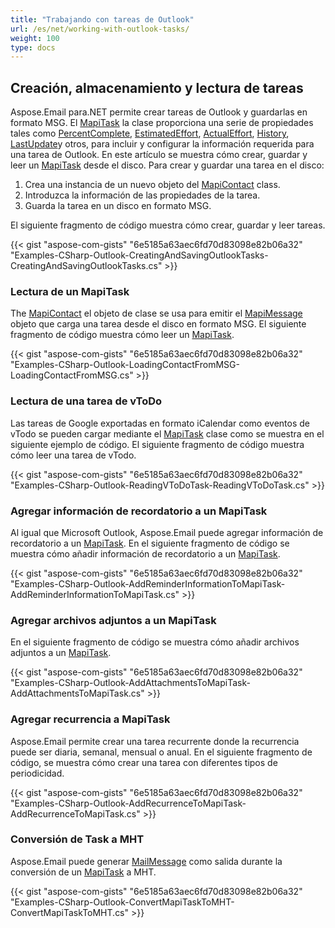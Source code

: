 ```yaml
---
title: "Trabajando con tareas de Outlook"
url: /es/net/working-with-outlook-tasks/
weight: 100
type: docs
---
```



## **Creación, almacenamiento y lectura de tareas**

Aspose.Email para.NET permite crear tareas de Outlook y guardarlas en formato MSG. El [MapiTask](https://reference.aspose.com/email/net/aspose.email.mapi/mapitask/) la clase proporciona una serie de propiedades tales como [PercentComplete](https://reference.aspose.com/email/net/aspose.email.mapi/mapitask/percentcomplete/), [EstimatedEffort](https://reference.aspose.com/email/net/aspose.email.mapi/mapitask/estimatedeffort/), [ActualEffort](https://reference.aspose.com/email/net/aspose.email.mapi/mapitask/actualeffort/), [History](https://reference.aspose.com/email/net/aspose.email.mapi/mapitask/history/), [LastUpdate](https://reference.aspose.com/email/net/aspose.email.mapi/mapitask/lastupdate/)y otros, para incluir y configurar la información requerida para una tarea de Outlook. En este artículo se muestra cómo crear, guardar y leer un [MapiTask](https://reference.aspose.com/email/net/aspose.email.mapi/mapitask/) desde el disco. Para crear y guardar una tarea en el disco:

1. Crea una instancia de un nuevo objeto del [MapiContact](https://reference.aspose.com/email/net/aspose.email.mapi/mapicontact/) class.
1. Introduzca la información de las propiedades de la tarea.
1. Guarda la tarea en un disco en formato MSG.

El siguiente fragmento de código muestra cómo crear, guardar y leer tareas.

{{< gist "aspose-com-gists" "6e5185a63aec6fd70d83098e82b06a32" "Examples-CSharp-Outlook-CreatingAndSavingOutlookTasks-CreatingAndSavingOutlookTasks.cs" >}}

### **Lectura de un MapiTask**

The [MapiContact](https://reference.aspose.com/email/net/aspose.email.mapi/mapicontact/) el objeto de clase se usa para emitir el [MapiMessage](https://reference.aspose.com/email/net/aspose.email.mapi/mapimessage/) objeto que carga una tarea desde el disco en formato MSG. El siguiente fragmento de código muestra cómo leer un [MapiTask](https://reference.aspose.com/email/net/aspose.email.mapi/mapitask/).

{{< gist "aspose-com-gists" "6e5185a63aec6fd70d83098e82b06a32" "Examples-CSharp-Outlook-LoadingContactFromMSG-LoadingContactFromMSG.cs" >}}

### **Lectura de una tarea de vToDo**

Las tareas de Google exportadas en formato iCalendar como eventos de vTodo se pueden cargar mediante el [MapiTask](https://reference.aspose.com/email/net/aspose.email.mapi/mapitask/) clase como se muestra en el siguiente ejemplo de código. El siguiente fragmento de código muestra cómo leer una tarea de vTodo.

{{< gist "aspose-com-gists" "6e5185a63aec6fd70d83098e82b06a32" "Examples-CSharp-Outlook-ReadingVToDoTask-ReadingVToDoTask.cs" >}}

### **Agregar información de recordatorio a un MapiTask**

Al igual que Microsoft Outlook, Aspose.Email puede agregar información de recordatorio a un [MapiTask](https://reference.aspose.com/email/net/aspose.email.mapi/mapitask/). En el siguiente fragmento de código se muestra cómo añadir información de recordatorio a un [MapiTask](https://reference.aspose.com/email/net/aspose.email.mapi/mapitask/).

{{< gist "aspose-com-gists" "6e5185a63aec6fd70d83098e82b06a32" "Examples-CSharp-Outlook-AddReminderInformationToMapiTask-AddReminderInformationToMapiTask.cs" >}}

### **Agregar archivos adjuntos a un MapiTask**

En el siguiente fragmento de código se muestra cómo añadir archivos adjuntos a un [MapiTask](https://reference.aspose.com/email/net/aspose.email.mapi/mapitask/).

{{< gist "aspose-com-gists" "6e5185a63aec6fd70d83098e82b06a32" "Examples-CSharp-Outlook-AddAttachmentsToMapiTask-AddAttachmentsToMapiTask.cs" >}}

### **Agregar recurrencia a MapiTask**

Aspose.Email permite crear una tarea recurrente donde la recurrencia puede ser diaria, semanal, mensual o anual. En el siguiente fragmento de código, se muestra cómo crear una tarea con diferentes tipos de periodicidad.

{{< gist "aspose-com-gists" "6e5185a63aec6fd70d83098e82b06a32" "Examples-CSharp-Outlook-AddRecurrenceToMapiTask-AddRecurrenceToMapiTask.cs" >}}

### **Conversión de Task a MHT**

Aspose.Email puede generar [MailMessage](https://reference.aspose.com/email/net/aspose.email/mailmessage/) como salida durante la conversión de un [MapiTask](https://reference.aspose.com/email/net/aspose.email.mapi/mapitask/) a MHT.

{{< gist "aspose-com-gists" "6e5185a63aec6fd70d83098e82b06a32" "Examples-CSharp-Outlook-ConvertMapiTaskToMHT-ConvertMapiTaskToMHT.cs" >}}
